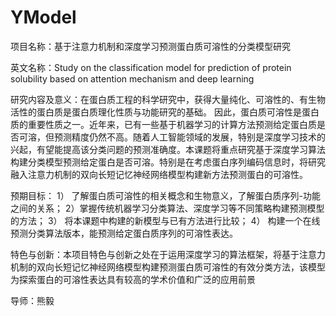 # YModel

项目名称：基于注意力机制和深度学习预测蛋白质可溶性的分类模型研究

英文名称：Study on the classification model for prediction of protein solubility based on attention mechanism and deep learning

研究内容及意义：在蛋白质工程的科学研究中，获得大量纯化、可溶性的、有生物活性的蛋白质是蛋白质理化性质与功能研究的基础。 因此，蛋白质可溶性是蛋白质的重要性质之一。近年来，已有一些基于机器学习的计算方法预测给定蛋白质是否可溶，但预测精度仍然不高。随着人工智能领域的发展，特别是深度学习技术的兴起，有望能提高该分类问题的预测准确度。本课题将重点研究基于深度学习算法构建分类模型预测给定蛋白是否可溶。特别是在考虑蛋白序列编码信息时，将研究融入注意力机制的双向长短记忆神经网络模型构建新方法预测蛋白的可溶性。

预期目标：
  1） 了解蛋白质可溶性的相关概念和生物意义，了解蛋白质序列-功能之间的关系；
  2）掌握传统机器学习分类算法、深度学习等不同策略构建预测模型的方法；
  3） 将本课题中构建的新模型与已有方法进行比较；
  4） 构建一个在线预测分类算法版本，能预测给定蛋白质序列的可溶性表达。
  
特色与创新：本项目特色与创新之处在于运用深度学习的算法框架，将基于注意力机制的双向长短记忆神经网络模型构建预测蛋白质可溶性的有效分类方法，该模型为探索蛋白的可溶性表达具有较高的学术价值和广泛的应用前景

导师：熊毅
